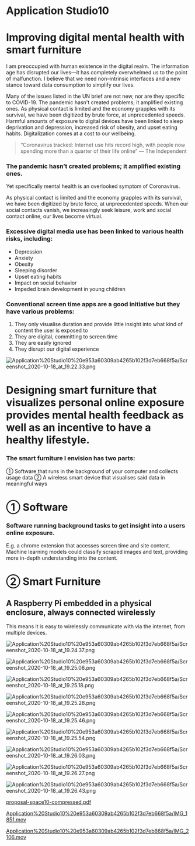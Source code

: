 # Application Studio10

# Improving digital mental health with smart furniture

I am preoccupied with human existence in the digital realm. The information age has disrupted our lives—it has completely overwhelmed us to the point of malfunction. I believe that we need non–intrinsic interfaces and a new stance toward data consumption to simplify our lives.

Many of the issues listed in the UN brief are not new, nor are they specific to COVID-19. The pandemic hasn't created problems; it amplified existing ones. As physical contact is limited and the economy grapples with its survival, we have been digitized by brute force, at unprecedented speeds. Harmful amounts of exposure to digital devices have been linked to sleep deprivation and depression, increased risk of obesity, and upset eating habits. Digitalization comes at a cost to our wellbeing.

> “Coronavirus tracked: Internet use hits record high, with people now spending more than a quarter of their life online”
— The Independent

### The pandemic hasn’t created problems; it amplified existing ones.
Yet specifically mental health is an overlooked symptom of Coronavirus.

As physical contact is limited and the economy grapples with its survival, we have been digitized by brute force, at unprecedented speeds.
When our social contacts vanish, we increasingly seek leisure, work and social contact online, our lives become virtual.

### Excessive digital media use has been linked to various health risks, including:

- Depression
- Anxiety
- Obesity
- Sleeping disorder
- Upset eating habits
- Impact on social behavior
- Impeded brain development in young children

### Conventional screen time apps are a good initiative but they have various problems:

1. They only visualise duration and provide little insight into what kind of content the user is exposed to
2. They are digital, committing to screen time
3. They are easily ignored
4. They disrupt our digital experience

![Application%20Studio10%20e953a60309ab4265b102f3d7eb668f5a/Screenshot_2020-10-18_at_19.22.33.png](Application%20Studio10%20e953a60309ab4265b102f3d7eb668f5a/Screenshot_2020-10-18_at_19.22.33.png)

# Designing smart furniture that visualizes personal online exposure provides mental health feedback as well as an incentive to have a healthy lifestyle.

### The smart furniture I envision has two parts:
① Software that runs in the background of your computer and collects usage data
② A wireless smart device that visualises said data in meaningful ways

# ① Software

### Software running background tasks to get insight into a users online exposure.

E.g. a chrome extension that accesses screen time and site content. Machine learning models could classify scraped images and text, providing more in-depth understanding into the content.

# ② Smart Furniture

## A Raspberry Pi embedded in a physical enclosure, always connected wirelessly

This means it is easy to wirelessly communicate with via the internet, from multiple devices.

![Application%20Studio10%20e953a60309ab4265b102f3d7eb668f5a/Screenshot_2020-10-18_at_19.24.37.png](Application%20Studio10%20e953a60309ab4265b102f3d7eb668f5a/Screenshot_2020-10-18_at_19.24.37.png)

![Application%20Studio10%20e953a60309ab4265b102f3d7eb668f5a/Screenshot_2020-10-18_at_19.25.08.png](Application%20Studio10%20e953a60309ab4265b102f3d7eb668f5a/Screenshot_2020-10-18_at_19.25.08.png)

![Application%20Studio10%20e953a60309ab4265b102f3d7eb668f5a/Screenshot_2020-10-18_at_19.25.18.png](Application%20Studio10%20e953a60309ab4265b102f3d7eb668f5a/Screenshot_2020-10-18_at_19.25.18.png)

![Application%20Studio10%20e953a60309ab4265b102f3d7eb668f5a/Screenshot_2020-10-18_at_19.25.28.png](Application%20Studio10%20e953a60309ab4265b102f3d7eb668f5a/Screenshot_2020-10-18_at_19.25.28.png)

![Application%20Studio10%20e953a60309ab4265b102f3d7eb668f5a/Screenshot_2020-10-18_at_19.25.46.png](Application%20Studio10%20e953a60309ab4265b102f3d7eb668f5a/Screenshot_2020-10-18_at_19.25.46.png)

![Application%20Studio10%20e953a60309ab4265b102f3d7eb668f5a/Screenshot_2020-10-18_at_19.25.54.png](Application%20Studio10%20e953a60309ab4265b102f3d7eb668f5a/Screenshot_2020-10-18_at_19.25.54.png)

![Application%20Studio10%20e953a60309ab4265b102f3d7eb668f5a/Screenshot_2020-10-18_at_19.26.03.png](Application%20Studio10%20e953a60309ab4265b102f3d7eb668f5a/Screenshot_2020-10-18_at_19.26.03.png)

![Application%20Studio10%20e953a60309ab4265b102f3d7eb668f5a/Screenshot_2020-10-18_at_19.26.27.png](Application%20Studio10%20e953a60309ab4265b102f3d7eb668f5a/Screenshot_2020-10-18_at_19.26.27.png)

![Application%20Studio10%20e953a60309ab4265b102f3d7eb668f5a/Screenshot_2020-10-18_at_19.26.43.png](Application%20Studio10%20e953a60309ab4265b102f3d7eb668f5a/Screenshot_2020-10-18_at_19.26.43.png)

[proposal-space10-compressed.pdf](Application%20Studio10%20e953a60309ab4265b102f3d7eb668f5a/proposal-space10-compressed.pdf)

[Application%20Studio10%20e953a60309ab4265b102f3d7eb668f5a/IMG_1851.mov](Application%20Studio10%20e953a60309ab4265b102f3d7eb668f5a/IMG_1851.mov)

[Application%20Studio10%20e953a60309ab4265b102f3d7eb668f5a/IMG_2106.mov](Application%20Studio10%20e953a60309ab4265b102f3d7eb668f5a/IMG_2106.mov)